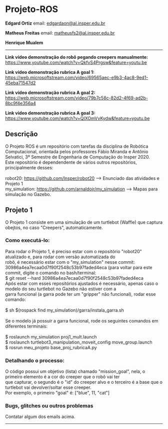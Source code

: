 # Projeto-ROS


**Edgard Ortiz** email: edgardaon@al.insper.edu.br


**Matheus Freitas** email: matheusfs2@al.insper.edu.br


**Henrique Mualem**

___
**Link vídeo demonstração do robô pegando creepers manualmente:** https://www.youtube.com/watch?v=QkfvS4Prgsw&feature=youtu.be

**Link vídeo demonstração rubrica A goal 1:** https://web.microsoftstream.com/video/69565aec-e9b3-4ac8-9ed1-45eba71547d2

**Link vídeo demonstração rubrica A goal 2:** https://web.microsoftstream.com/video/79b7c58c-82d2-4f69-ad2b-8bc9f4e356a4

**Link vídeo demonstração rubrica A goal 3:** https://www.youtube.com/watch?v=QIXOmVvKydw&feature=youtu.be

## Descrição
O Projeto ROS é um repositório com tarefas da disciplina de Robótica Computacional, orientada pelos professores Fábio Miranda e Antônio Selvatici, 3º Semestre de Engenharia de Computação do Insper 2020. \
Este repositório é dependendente de vários outros repositórios, principalmente desses:\
\
robot20: https://github.com/Insper/robot20 --> Enunciado das atividades e Projeto 1 \
my_simulation: https://github.com/arnaldojr/my_simulation --> Mapas para simulação no Gazebo. 

## Projeto 1
O Projeto 1 consiste em uma simulação de um turtlebot (Waffle) que captura obejtos, no caso "Creepers", automaticamente.
### Como executá-lo:
Para rodar o Projeto 1, é preciso estar com o repositório "robot20" atualizado e, para rodar com versão automatizada do \
robô, é necessário estar com o "my_simulation" nesse commit: 30986a4ea7ecaa0d7f90f2548c53b97faded4eca (para voltar para este 
commit, digite o comando no bash/terminal:\
$ git reset --hard 30986a4ea7ecaa0d7f90f2548c53b97faded4eca \
Após estar com esses repositórios ajustados é necessário, apenas caso o modelo do seu turtlebot no Gazebo não estiver com a \
garra funcional (a garra pode ter um "gripper" não funcional), rodar esse comando: \
\
$ sh $(rospack find my_simulation)/garra/instala_garra.sh \
\
Se o modelo já possuir a garra funcional, rode os seguintes comandos em diferentes terminais: \
\
$ roslaunch my_simulation proj1_mult.launch \
$ roslaunch turtlebot3_manipulation_moveit_config move_group.launch \
$ rosrun meu_projeto base_proj_rubricaA.py
### Detalhando o processo:
O código possui um objetivo (lista) chamado "mission_goal", nela, o primeiro elemento é a cor do creeper que o robô vai ter\
que capturar, o segundo é o "id" do creeper alvo e o terceiro é a base que o turtlebot vai devolver/soltar esse creeper. \
Por exemplo, o primeiro "goal" é: ["blue", 11, "cat"]
### Bugs, glitches ou outros problemas
Contatar algum dos emails acima. 
___
